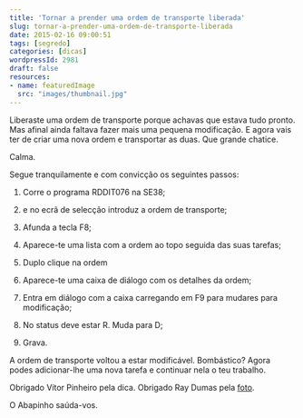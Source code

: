 ```yaml
---
title: 'Tornar a prender uma ordem de transporte liberada'
slug: tornar-a-prender-uma-ordem-de-transporte-liberada
date: 2015-02-16 09:00:51
tags: [segredo]
categories: [dicas]
wordpressId: 2981
draft: false
resources:
- name: featuredImage
  src: "images/thumbnail.jpg"
---
```

Liberaste uma ordem de transporte porque achavas que estava tudo pronto. Mas afinal ainda faltava fazer mais uma pequena modificação. E agora vais ter de criar uma nova ordem e transportar as duas. Que grande chatice.

Calma.

<!--more-->

Segue tranquilamente e com convicção os seguintes passos:

  1. Corre o programa RDDIT076 na SE38;

  2. e no ecrã de selecção introduz a ordem de transporte;

  3. Afunda a tecla F8;

  4. Aparece-te uma lista com a ordem ao topo seguida das suas tarefas;

  5. Duplo clique na ordem

  6. Aparece-te uma caixa de diálogo com os detalhes da ordem;

  7. Entra em diálogo com a caixa carregando em F9 para mudares para modificação;

  8. No status deve estar R. Muda para D;

  9. Grava.

A ordem de transporte voltou a estar modificável. Bombástico?
Agora podes adicionar-lhe uma nova tarefa e continuar nela o teu trabalho.

Obrigado Vítor Pinheiro pela dica.
Obrigado Ray Dumas pela [foto][1].

O Abapinho saúda-vos.

   [1]: https://www.flickr.com/photos/rtdphotography/2823810758
